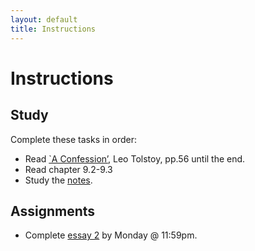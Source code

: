 ```yaml
---
layout: default
title: Instructions
---
```



# Instructions #


## Study

Complete these tasks in order:

+ Read [`A Confession’](/Teaching/Examined/Meaning/Confession.pdf), Leo Tolstoy, pp.56 until the end.
+ Read chapter 9.2-9.3
+ Study the [notes](/Teaching/Examined/Meaning/Handout2). 


## Assignments

+ Complete [essay 2](/Teaching/Examined/Meaning/SW1) by Monday @ 11:59pm.  
